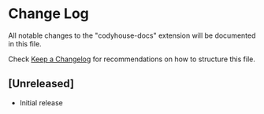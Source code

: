 # Change Log

All notable changes to the "codyhouse-docs" extension will be documented in this file.

Check [Keep a Changelog](http://keepachangelog.com/) for recommendations on how to structure this file.

## [Unreleased]

- Initial release